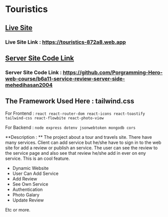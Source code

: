 # Touristics

## [Live Site](https://touristics-872a8.web.app)

### Live Site Link : https://touristics-872a8.web.app

## [Server Site Code Link](https://github.com/Porgramming-Hero-web-course/b6a11-service-review-server-side-mehedihasan2004)

### Server Site Code Link : https://github.com/Porgramming-Hero-web-course/b6a11-service-review-server-side-mehedihasan2004

## The Framework Used Here : tailwind.css

For Frontend :
`react react-router-dom react-icons react-toastify tailwind-css react-flowbite react-photo-view`

For Backend :
`node express dotenv jsonwebtoken mongodb cors`

**Description : ** The project about a tour and travels site. There have many services. Client can add service but he/she have to sign in to the web site for add a review or publish an service. The user can see the review to the service page and also see that review he/she add in ever on eny service. This is an cool feature.

- Dynamic Website
- User Can Add Service
- Add Review
- See Own Service
- Authentication
- Photo Galary
- Update Review

Etc or more.
